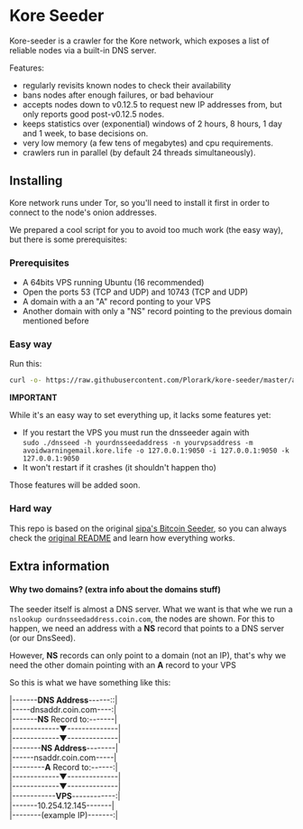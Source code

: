 # Kore Seeder

Kore-seeder is a crawler for the Kore network, which exposes a list
of reliable nodes via a built-in DNS server.

Features:
* regularly revisits known nodes to check their availability
* bans nodes after enough failures, or bad behaviour
* accepts nodes down to v0.12.5 to request new IP addresses from,
  but only reports good post-v0.12.5 nodes.
* keeps statistics over (exponential) windows of 2 hours, 8 hours,
  1 day and 1 week, to base decisions on.
* very low memory (a few tens of megabytes) and cpu requirements.
* crawlers run in parallel (by default 24 threads simultaneously).

## Installing

Kore network runs under Tor, so you'll need to install it first in order to connect to the node's onion addresses.

We prepared a cool script for you to avoid too much work (the easy way), but there is some prerequisites:

### Prerequisites

* A 64bits VPS running Ubuntu (16 recommended)
* Open the ports 53 (TCP and UDP) and 10743 (TCP and UDP)
* A domain with a an "A" record ponting to your VPS
* Another domain with only a "NS" record pointing to the previous domain mentioned before

### Easy way

Run this:

```sh
curl -o- https://raw.githubusercontent.com/Plorark/kore-seeder/master/auto-install.sh | sudo bash
```

**IMPORTANT**

While it's an easy way to set everything up, it lacks some features yet:
* If you restart the VPS you must run the dnsseeder again with  
`sudo ./dnsseed -h yourdnsseedaddress -n yourvpsaddress -m avoidwarningemail.kore.life -o 127.0.0.1:9050 -i 127.0.0.1:9050 -k 127.0.0.1:9050`
* It won't restart if it crashes (it shouldn't happen tho)

Those features will be added soon.

### Hard way

This repo is based on the original [sipa's Bitcoin Seeder](https://github.com/sipa/bitcoin-seeder), so you can always check the [original README](https://github.com/Plorark/kore-seeder/blob/master/README.old.md) and learn how everything works.

## Extra information

#### Why two domains? (extra info about the domains stuff)

The seeder itself is almost a DNS server. What we want is that whe we run a `nslookup ourdnsseedaddress.coin.com`, the nodes are shown. For this to happen, we need an address with a **NS** record that points to a DNS server (or our DnsSeed).

However, **NS** records can only point to a domain (not an IP), that's why we need the other domain pointing with an **A** record to your VPS

So this is what we have something like this:

|-------**DNS Address**------::|  
|-----dnsaddr.coin.com----:|  
|-------**NS** Record to:-------|  
|-------------▼--------------|  
|-------------▼--------------|  
|--------**NS Address**--------|  
|------nsaddr.coin.com-----|  
|---------**A** Record to:------:|  
|-------------▼--------------|  
|-------------▼--------------|  
|------------**VPS**------------:|  
|-------10.254.12.145-------|  
|--------(example IP)-------:|  
